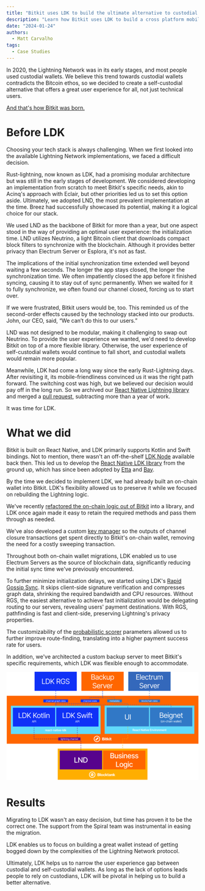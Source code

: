 ```yaml
---
title: "Bitkit uses LDK to build the ultimate alternative to custodial wallets"
description: "Learn how Bitkit uses LDK to build a cross platform mobile wallet"
date: "2024-01-24"
authors:
  - Matt Carvalho
tags:
  - Case Studies
---
```


In 2020, the Lightning Network was in its early stages, and most people used custodial wallets. We believe this trend towards custodial wallets contradicts the Bitcoin ethos, so we decided to create a self-custodial alternative that offers a great user experience for all, not just technical users. 

[And that's how Bitkit was born.](https://bitkit.to/)

# Before LDK

Choosing your tech stack is always challenging. When we first looked into the available Lightning Network implementations, we faced a difficult decision.

Rust-lightning, now known as LDK, had a promising modular architecture but was still in the early stages of development. We considered developing an implementation from scratch to meet Bitkit's specific needs, akin to Acinq's approach with Eclair, but other priorities led us to set this option aside. Ultimately, we adopted LND, the most prevalent implementation at the time. Breez had successfully showcased its potential, making it a logical choice for our stack.

We used LND as the backbone of Bitkit for more than a year, but one aspect stood in the way of providing an optimal user experience: the initialization time. LND utilizes Neutrino, a light Bitcoin client that downloads compact block filters to synchronize with the blockchain. Although it provides better privacy than Electrum Server or Esplora, it's not as fast.

The implications of the initial synchronization time extended well beyond waiting a few seconds. The longer the app stays closed, the longer the synchronization time. We often impatiently closed the app before it finished syncing, causing it to stay out of sync permanently. When we waited for it to fully synchronize, we often found our channel closed, forcing us to start over.

If we were frustrated, Bitkit users would be, too. This reminded us of the second-order effects caused by the technology stacked into our products. John, our CEO, said, “We can’t do this to our users.”

LND was not designed to be modular, making it challenging to swap out Neutrino. To provide the user experience we wanted, we'd need to develop Bitkit on top of a more flexible library. Otherwise, the user experience of self-custodial wallets would continue to fall short, and custodial wallets would remain more popular.

Meanwhile, LDK had come a long way since the early Rust-Lightning days. After revisiting it, its mobile-friendliness convinced us it was the right path forward. The switching cost was high, but we believed our decision would pay off in the long run. So we archived our [React Native Lightning library](https://github.com/synonymdev/react-native-lightning) and merged a [pull request](https://github.com/synonymdev/bitkit/pull/146), subtracting more than a year of work. 

It was time for LDK.

# What we did

Bitkit is built on React Native, and LDK primarily supports Kotlin and Swift bindings. Not to mention, there wasn't an off-the-shelf [LDK Node](https://lightningdevkit.org/blog/announcing-ldk-node/) available back then. This led us to develop the [React Native LDK library](https://github.com/synonymdev/react-native-ldk) from the ground up, which has since been adopted by [Etta](https://github.com/EttaWallet/EttaWallet) and [Bay](https://github.com/bennyhodl/baywallet).

By the time we decided to implement LDK, we had already built an on-chain wallet into Bitkit. LDK's flexibility allowed us to preserve it while we focused on rebuilding the Lightning logic.

We've recently [refactored the on-chain logic out of Bitkit](https://github.com/synonymdev/bitkit/pull/1450) into a library, and LDK once again made it easy to retain the required methods and pass them through as needed.

We've also developed a custom [key manager](https://lightningdevkit.org/key_management/) so the outputs of channel closure transactions get spent directly to Bitkit's on-chain wallet, removing the need for a costly sweeping transaction.

Throughout both on-chain wallet migrations, LDK enabled us to use Electrum Servers as the source of blockchain data, significantly reducing the initial sync time we've previously encountered.

To further minimize initialization delays, we started using LDK's [Rapid Gossip Sync](https://lightningdevkit.org/blog/announcing-rapid-gossip-sync/). It skips client-side signature verification and compresses graph data, shrinking the required bandwidth and CPU resources. Without RGS, the easiest alternative to achieve fast initialization would be delegating routing to our servers, revealing users' payment destinations. With RGS, pathfinding is fast and client-side, preserving Lightning's privacy properties.

The customizability of the [probabilistic scorer](https://docs.rs/lightning/*/lightning/routing/scoring/struct.ProbabilisticScorer.html) parameters allowed us to further improve route-finding, translating into a higher payment success rate for users.

In addition, we've architected a custom backup server to meet Bitkit's specific requirements, which LDK was flexible enough to accommodate.

![Bitkit architecture](../assets/bitkit-architecture.png)

# Results

Migrating to LDK wasn't an easy decision, but time has proven it to be the correct one. The support from the Spiral team was instrumental in easing the migration.

LDK enables us to focus on building a great wallet instead of getting bogged down by the complexities of the Lightning Network protocol.

Ultimately, LDK helps us to narrow the user experience gap between custodial and self-custodial wallets. As long as the lack of options leads people to rely on custodians, LDK will be pivotal in helping us to build a better alternative.

